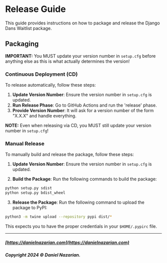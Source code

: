 # Release Guide

This guide provides instructions on how to package and release the Django Dans Waitlist package.

## Packaging

**IMPORTANT:** You MUST update your version number in `setup.cfg` before anything else as this is what actually determines the version!

### Continuous Deployment (CD)

To release automatically, follow these steps:

1. **Update Version Number**: Ensure the version number in `setup.cfg` is updated.
2. **Run Release Phase**: Go to GitHub Actions and run the 'release' phase.
3. **Provide Version Number**: It will ask for a version number of the form "X.X.X" and handle everything.

**NOTE:** Even when releasing via CD, you MUST still update your version number in `setup.cfg`!

### Manual Release

To manually build and release the package, follow these steps:

1. **Update Version Number**: Ensure the version number in `setup.cfg` is updated.

2. **Build the Package**: Run the following commands to build the package:

```bash
python setup.py sdist
python setup.py bdist_wheel
```

3. **Release the Package**: Run the following command to upload the package to PyPI:

```bash
python3 -m twine upload --repository pypi dist/*
```

This expects you to have the proper credentials in your `$HOME/.pypirc` file.


-------------------------------------------------------

##### [https://danielnazarian.com](https://danielnazarian.com)

##### Copyright 2024 © Daniel Nazarian.